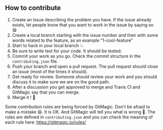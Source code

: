 ## How to contribute

1. Create an Issue describing the problem you have. If the issue already exists, let people know that you want to work in the issue by saying so :smile:
2. Create a local branch starting with the issue number and then with some words related to the feature, as an example "1-cool-feature"
3. Start to hack in your local branch :boom:
4. Be sure to write test for your code. It should be tested. 
5. Commit your work as you go. Check the commit structure in the `contributing.json` file.
6. Push your branch and open a pull request. The pull request should close an issue (most of the times it should).
7. Get ready for review. Someone should review your work and you should discuss it to make sure we are on the good path.
8. After a discussion you get approved to merge and Travis CI and GitMagic say that you can merge.
9. Merge it ! :ship:

Some contribution rules are being forced by GitMagic. Don't be afraid to make a mistake :satisfied:. It is OK. And GitMagic will tell you what is wrong :cop:. The rules are defined in `contributing.json` and you can check the meaning of each rule here: https://gitmagic.io/rules/

